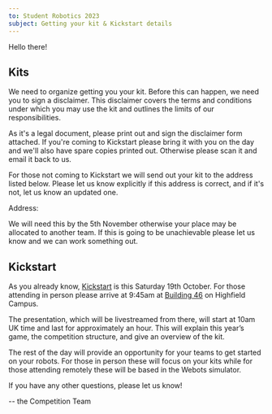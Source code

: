 ```yaml
---
to: Student Robotics 2023
subject: Getting your kit & Kickstart details
---
```


Hello there!

## Kits

We need to organize getting you your kit. Before this can happen, we need you to
sign a disclaimer. This disclaimer covers the terms and conditions under which
you may use the kit and outlines the limits of our responsibilities.

As it's a legal document, please print out and sign the disclaimer form
attached. If you're coming to Kickstart please bring it with you on the day and
we'll also have spare copies printed out. Otherwise please scan it and email it
back to us.

For those not coming to Kickstart we will send out your kit to the address
listed below. Please let us know explicitly if this address is correct, and if
it's not, let us know an updated one.

Address:

We will need this by the 5th November otherwise your place may be allocated to
another team. If this is going to be unachievable please let us know and we can
work something out.

## Kickstart

As you already know, [Kickstart][kickstart] is this Saturday 19th October. For
those attending in person please arrive at 9:45am at [Building 46][B46] on
Highfield Campus.

The presentation, which will be livestreamed from there, will start at 10am UK
time and last for approximately an hour. This will explain this year’s game, the
competition structure, and give an overview of the kit.

The rest of the day will provide an opportunity for your teams to get started on
your robots. For those in person these will focus on your kits while for those
attending remotely these will be based in the Webots simulator.


If you have any other questions, please let us know!

-- the Competition Team


[kickstart]: https://studentrobotics.org/events/sr2023/southampton-kickstart/
[B46]: https://goo.gl/maps/oAmpdwsWkc1V3f3F6
